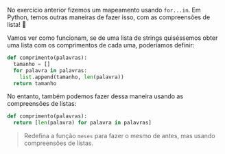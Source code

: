No exercício anterior fizemos um mapeamento usando `for...in`. Em Python, temos outras maneiras de fazer isso, com as compreensões de lista! :star_struck:

Vamos ver como funcionam, se de uma lista de strings quiséssemos obter uma lista com os comprimentos de cada uma, poderíamos definir:


``` python
def comprimento(palavras):
  tamanho = []
  for palavra in palavras:
    list.append(tamanho, len(palavra))
  return tamanho
```

No entanto, também podemos fazer dessa maneira usando as compreensões de listas:

``` python
def comprimento(palavras):
  return [len(palavra) for palavra in palavras]
```

> Redefina a função `meses` para fazer o mesmo de antes, mas usando compreensões de listas.
